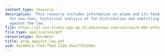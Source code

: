 ```yaml
---
content_type: resource
description: 'This resource includes information on anime and its fandom: a primer
  for non-fans, historical analysis of fan distribution and subtitling and progress
  against the law.'
file: https://ol-ocw-studio-app-qa.s3.amazonaws.com/courses/6-805-ethics-and-the-law-on-the-electronic-frontier-fall-2005/9ac98eca77e4f9ad132655a17f53206e_prog_against_law.pdf
file_type: application/pdf
resourcetype: Document
title: prog_against_law.pdf
uid: 9ac98eca-77e4-f9ad-1326-55a17f53206e
---
```

